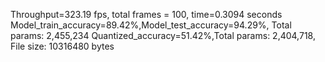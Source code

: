 Throughput=323.19 fps, total frames = 100, time=0.3094 seconds
Model_train_accuracy=89.42%,Model_test_accuracy=94.29%, Total params: 2,455,234
Quantized_accuracy=51.42%,Total params: 2,404,718, File size: 10316480 bytes
